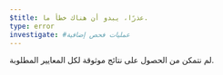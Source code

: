 ```yaml
---
$title: عذرًا، يبدو أن هناك خطأ ما.
type: error
investigate: #عمليات فحص إضافية
---
```


لم نتمكن من الحصول على نتائج موثوقة لكل المعايير المطلوبة.
